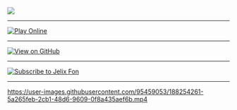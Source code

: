 <img src="https://user-images.githubusercontent.com/95459053/188047849-9df0d818-ce35-46ad-8ea4-2d373c6f523c.png">

---

[![Play Online](https://user-images.githubusercontent.com/95459053/188253736-940f12dd-d44c-4e59-b7b1-2fb5992d0abd.png)](https://www.youtube.com/watch?v=N9g1WHfZgaM&ab_channel=NotGoldArcGameplay)

---

[![View on GitHub](https://user-images.githubusercontent.com/95459053/188253738-b10d9e54-febe-415d-a217-2f9175211c25.png)](https://github.com/FilipeCollura/Key-Quest)

---

[![Subscribe to Jelix Fon](https://user-images.githubusercontent.com/95459053/188253903-7141212e-3b58-4ec1-87be-305821609546.png)](https://www.youtube.com/c/JelixFon)

---

https://user-images.githubusercontent.com/95459053/188254261-5a265feb-2cb1-48d6-9609-0f8a435aef6b.mp4
